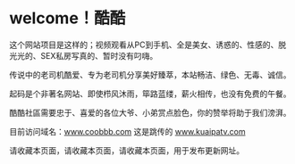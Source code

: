 # welcome！酷酷

这个网站项目是这样的；视频观看从PC到手机、全是美女、诱惑的、性感的、脱光光的、SEX私房写真的、暂时没有叼嗨。

传说中的老司机酷爱、专为老司机分享美好臻萃，本站畅洁、绿色、无毒、诚信。 

起码是个非著名网站、即使栉风沐雨，筚路蓝缕，薪火相传，也没有免费的午餐。 

酷酷社區需要忠于、喜爱的各位大爷、小弟赏点脸色，你的赞举将助于我们滂湃。 

目前访问域名：www.coobbb.com   这是跳传的 www.kuaipatv.com

请收藏本页面，请收藏本页面，请收藏本页面，用于发布更新网址。  
